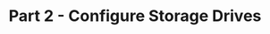 ---
layout: default
title: Part 2 - Configure Storage Drives
parent: Installing macOS
nav_order: 3
---